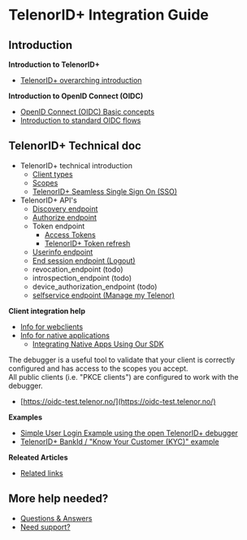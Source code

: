 # TelenorID\+ Integration Guide

## Introduction

__Introduction to TelenorID\+__

* [TelenorID\+ overarching introduction](TelenorID_Plus_-_intro.md)

__Introduction to OpenID Connect (OIDC)__

* [OpenID Connect (OIDC) Basic concepts](OIDC_basics.md)
* [Introduction to standard OIDC flows](TelenorID_Plus_-_standard_oidc_flows.md)

## TelenorID\+ Technical doc

* TelenorID\+ technical introduction
  * [Client types](TelenorID_Plus_-_clienttypes.md)
  * [Scopes](TelenorID_Plus_-_scopes.md)
  * [TelenorID\+ Seamless Single Sign On (SSO)](TelenorID_Plus_-_SSO.md)
* TelenorID\+ API's
  * [Discovery endpoint](TelenorID_Plus_-_discovery.md)
  * [Authorize endpoint](TelenorID_Plus_-_authorize.md)
  * Token endpoint
    * [Access Tokens](TelenorID_Plus_-_accesstokens.md)
    * [TelenorID\+ Token refresh](TelenorID_Plus_-_token_refresh.md)
  * [Userinfo endpoint](https://identityserver4.readthedocs.io/en/latest/endpoints/userinfo.html)
  * [End session endpoint (Logout)](TelenorID_Plus_-_logout.md)
  * revocation_endpoint (todo)
  * introspection_endpoint (todo)
  * device_authorization_endpoint (todo)
  * [selfservice endpoint (Manage my Telenor)](TelenorID_Plus_-_ManageMyTelenor.md)


  
__Client integration help__

* [Info for webclients](TelenorID_Plus_-_WebClients.md)
* [Info for native applications](TelenorID_Plus_-_NativeClients.md)
  * [Integrating Native Apps Using Our SDK](TelenorID_Plus_-_telenorid_from_sdk.md)

The debugger is a useful tool to validate that your client is correctly configured and has access to the scopes you accept.  
All public clients (i.e. "PKCE clients") are configured to work with the debugger.
* [https://oidc-test.telenor.no/](https://oidc-test.telenor.no/)  

__Examples__

 * [Simple User Login Example using the open TelenorID\+ debugger](TelenorID_Plus_-_user_login_-_integration_example_step_by_step.md)
 * [TelenorID\+ BankId / "Know Your Customer (KYC)" example](TelenorID_Plus_-_kyc_bankid_-_integration_example_step_by_step.md)

__Releated Articles__

 * [Related links](RelatedArticles.md)

## More help needed?

 * [Questions & Answers](TelenorID_Plus_-_QandA.md)
 * [Need support?](TelenorID_Plus_-_help.md)


